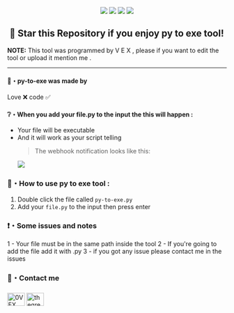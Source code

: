 <p align="center">
  <img src="https://img.shields.io/github/languages/top/0VEX/py-to-exe?style=flat-square">
  <img src="https://img.shields.io/github/last-commit/0VEX/py-to-exe?style=flat-square">
  <img src="https://img.shields.io/github/stars/0VEX/py-to-exe?color=%23daff00&label=Stars&style=flat-square">
  <img src="https://img.shields.io/github/forks/0VEX/py-to-exe?color=%23daff00&label=Forks&style=flat-square">
</p>

## ‎ ‎ ‎ ‎ ‎ ‎ ‎ ‎ ‎ ‎ ‎ ‎ ‎ ‎ 🌟 Star this Repository if you enjoy py to exe tool!

**NOTE:** This tool was programmed by V E X , please if you want to edit the tool or upload it mention me .

---

#### 🖤・py-to-exe was made by

Love ❌ code ✅

#### ❔・When you add your file.py to the input the this will happen :

- Your file will be executable
- And it will work as your script telling
  > The webhook notification looks like this:
  <p align="left"><img src="https://cdn.discordapp.com/attachments/960644907171721216/963214184936505384/unknown.png?size=4096">
  
### 📁・How to use py to exe tool :
  
1. Double click the file called `py-to-exe.py`
2. Add your `file.py` to the input then press enter
  
### ❗・Some issues and notes

1 - Your file must be in the same path inside the tool
2 - If you're going to add the file add it with .py
3 - if you got any issue please contact me in the issues
  
### 💠・Contact me
<h3 align="left"></h3>
<p align="left">
<a href="https://instagram.com/thegreatvex" target="blank"><img align="center" src="https://raw.githubusercontent.com/rahuldkjain/github-profile-readme-generator/master/src/images/icons/Social/instagram.svg" alt="0VEX" height="30" width="40" /></a>
<a href="https://t.me/thegreatvx" target="blank"><img align="center" src="https://upload.wikimedia.org/wikipedia/commons/8/82/Telegram_logo.svg" alt="thegreatvx" height="30" width="40" /></a>
